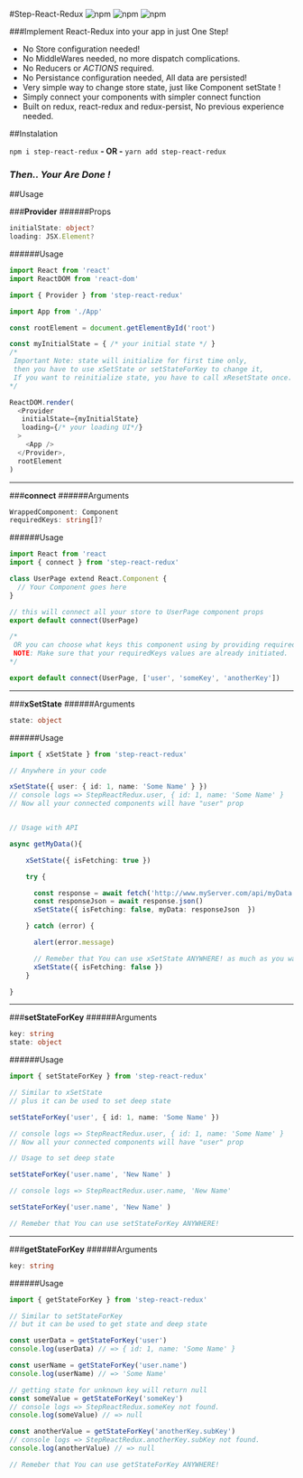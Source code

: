 #Step-React-Redux 
![npm][npmDownloads] ![npm][npmLicense] ![npm][npmVersion]

###Implement React-Redux into your app in just One Step!


- No Store configuration needed!
- No MiddleWares needed, no more dispatch complications.
- No Reducers or *ACTIONS* required.
- No Persistance configuration needed, All data are persisted!
- Very simple way to change store state, just like Component setState !
- Simply connect your components with simpler connect function
- Built on redux, react-redux and redux-persist, No previous experience needed.








##Instalation 


`npm i step-react-redux`  **- OR -**  `yarn add step-react-redux`

###  ***Then.. Your Are Done !*** 






##Usage

###**Provider**
######Props
```ts
initialState: object?
loading: JSX.Element?
```
######Usage
```ts
import React from 'react'
import ReactDOM from 'react-dom'

import { Provider } from 'step-react-redux'

import App from './App'

const rootElement = document.getElementById('root')

const myInitialState = { /* your initial state */ }
/*
 Important Note: state will initialize for first time only,
 then you have to use xSetState or setStateForKey to change it,
 If you want to reinitialize state, you have to call xResetState once.
*/

ReactDOM.render(
  <Provider 
   initialState={myInitialState} 
   loading={/* your loading UI*/}
  >
    <App />
  </Provider>,
  rootElement
)
```



---



###**connect**
######Arguments
```ts
WrappedComponent: Component
requiredKeys: string[]?
```
######Usage
 
```ts
import React from 'react
import { connect } from 'step-react-redux'

class UserPage extend React.Component {
  // Your Component goes here
}

// this will connect all your store to UserPage component props
export default connect(UserPage) 

/*
 OR you can choose what keys this component using by providing requiredKeys argument
 NOTE: Make sure that your requiredKeys values are already initiated.
*/ 

export default connect(UserPage, ['user', 'someKey', 'anotherKey'])
```


---



###**xSetState**
######Arguments
```ts
state: object
```
######Usage

```ts
import { xSetState } from 'step-react-redux'

// Anywhere in your code

xSetState({ user: { id: 1, name: 'Some Name' } })
// console logs => StepReactRedux.user, { id: 1, name: 'Some Name' }
// Now all your connected components will have "user" prop


// Usage with API

async getMyData(){

    xSetState({ isFetching: true })

    try {

      const response = await fetch('http://www.myServer.com/api/myData')
      const responseJson = await response.json()
      xSetState({ isFetching: false, myData: responseJson  })

    } catch (error) {

      alert(error.message)

      // Remeber that You can use xSetState ANYWHERE! as much as you want !
      xSetState({ isFetching: false })
    }

}
```


---


###**setStateForKey**
######Arguments
```ts
key: string
state: object
```
######Usage

```ts
import { setStateForKey } from 'step-react-redux'

// Similar to xSetState
// plus it can be used to set deep state

setStateForKey('user', { id: 1, name: 'Some Name' })

// console logs => StepReactRedux.user, { id: 1, name: 'Some Name' }
// Now all your connected components will have "user" prop

// Usage to set deep state

setStateForKey('user.name', 'New Name' )

// console logs => StepReactRedux.user.name, 'New Name'

setStateForKey('user.name', 'New Name' )

// Remeber that You can use setStateForKey ANYWHERE!
```



---


###**getStateForKey**
######Arguments
```ts
key: string
```
######Usage

```ts
import { getStateForKey } from 'step-react-redux'

// Similar to setStateForKey
// but it can be used to get state and deep state

const userData = getStateForKey('user') 
console.log(userData) // => { id: 1, name: 'Some Name' }

const userName = getStateForKey('user.name') 
console.log(userName) // => 'Some Name'

// getting state for unknown key will return null
const someValue = getStateForKey('someKey') 
// console logs => StepReactRedux.someKey not found.
console.log(someValue) // => null

const anotherValue = getStateForKey('anotherKey.subKey') 
// console logs => StepReactRedux.anotherKey.subKey not found.
console.log(anotherValue) // => null

// Remeber that You can use getStateForKey ANYWHERE!
```



[npmDownloads]: <https://img.shields.io/npm/dt/step-react-redux?label=Installs&logo=npm&style=plastic>
[npmLicense]: <https://img.shields.io/npm/l/step-react-redux?label=License&style=plastic>
[npmVersion]: <https://img.shields.io/npm/v/step-react-redux?label=Latest%20Version&style=plastic>